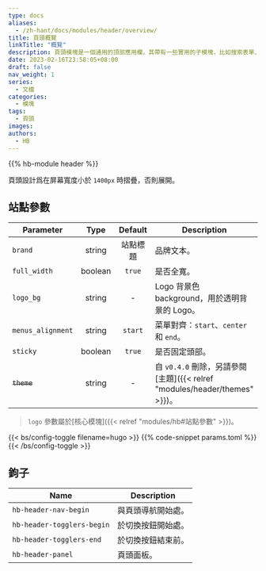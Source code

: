 ```yaml
---
type: docs
aliases:
  - /zh-hant/docs/modules/header/overview/
title: 頁頭概覽
linkTitle: "概覽"
description: 頁頭模塊是一個通用的頂部應用欄，其帶有一些實用的子模塊，比如搜索表單、社交鏈接、淺色/深色切換以及語言切換等。
date: 2023-02-16T23:58:05+08:00
draft: false
nav_weight: 1
series:
  - 文檔
categories:
  - 模塊
tags:
  - 頁頭
images:
authors:
  - HB
---
```


{{% hb-module header %}}

頁頭設計爲在屏幕寬度小於 `1400px` 時摺疊，否則展開。

## 站點參數

| Parameter         |  Type   | Default  | Description                                   |
| ----------------- | :-----: | :------: | --------------------------------------------- |
| `brand`           | string  | 站點標題 | 品牌文本。                                    |
| `full_width`      | boolean |  `true`  | 是否全寬。                                    |
| `logo_bg`         | string  |    -     | Logo 背景色 background，用於透明背景的 Logo。 |
| `menus_alignment` | string  | `start`  | 菜單對齊：`start`、`center` 和 `end`。        |
| `sticky`          | boolean |  `true`  | 是否固定頭部。                                |
| ~~`theme`~~       | string  |    -     | 自 `v0.4.0` 刪除，另請參閱[主題]({{< relref "modules/header/themes" >}})。 |

> `logo` 參數屬於[核心模塊]({{< relref "modules/hb#站點參數" >}})。

{{< bs/config-toggle filename=hugo >}}
{{% code-snippet params.toml %}}
{{< /bs/config-toggle >}}

## 鉤子

| Name                       | Description        |
| -------------------------- | ------------------ |
| `hb-header-nav-begin`      | 與頁頭導航開始處。 |
| `hb-header-togglers-begin` | 於切換按鈕開始處。 |
| `hb-header-togglers-end`   | 於切換按鈕結束前。 |
| `hb-header-panel`          | 頁頭面板。         |

